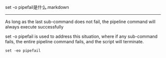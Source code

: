 set -o pipefail是什么.markdown

<hr>

As long as the last sub-command does not fail, the pipeline command will always execute successfully

set -o pipefail is used to address this situation, where if any sub-command fails, the entire pipeline command fails, and the script will terminate.


```shell
set -eo pipefail
```
